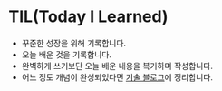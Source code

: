 # TIL(Today I Learned)

- 꾸준한 성장을 위해 기록합니다.
- 오늘 배운 것을 기록합니다.
- 완벽하게 쓰기보단 오늘 배운 내용을 복기하며 작성합니다.
- 어느 정도 개념이 완성되었다면 [기술 블로그](https://mrho.tistory.com/)에 정리합니다.